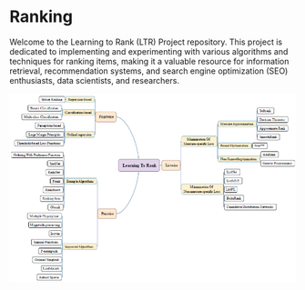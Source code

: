 # Ranking

Welcome to the Learning to Rank (LTR) Project repository. This project is dedicated to implementing and experimenting with various algorithms and techniques for ranking items, making it a valuable resource for information retrieval, recommendation systems, and search engine optimization (SEO) enthusiasts, data scientists, and researchers.

![GitHub Logo](https://github.com/sanazkeshvari/Ranking/blob/main/Untitled.bmp)

